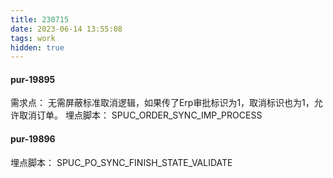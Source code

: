 ```yaml
---
title: 230715
date: 2023-06-14 13:55:08
tags: work
hidden: true
---
```


#### pur-19895
需求点：
	无需屏蔽标准取消逻辑，如果传了Erp审批标识为1，取消标识也为1，允许取消订单。
埋点脚本：
	SPUC_ORDER_SYNC_IMP_PROCESS

#### pur-19896
埋点脚本：
	SPUC_PO_SYNC_FINISH_STATE_VALIDATE